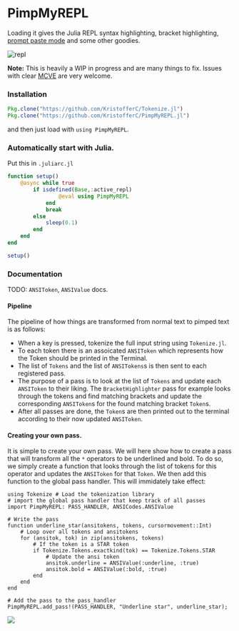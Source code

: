 # PimpMyREPL

Loading it gives the Julia REPL syntax highlighting, bracket highlighting, [prompt paste mode](https://github.com/JuliaLang/julia/pull/17599) and some other goodies.

![repl](https://media.giphy.com/media/l0HlyCECiFySyUdBS/giphy.gif)

**Note:** This is heavily a WIP in progress and are many things to fix. Issues with clear [MCVE](http://stackoverflow.com/help/mcve) are very welcome.

### Installation

```jl
Pkg.clone("https://github.com/KristofferC/Tokenize.jl")
Pkg.clone("https://github.com/KristofferC/PimpMyREPL.jl")
```

and then just load with `using PimpMyREPL`.

### Automatically start with Julia.

Put this in `.juliarc.jl`

```jl
function setup()
    @async while true
        if isdefined(Base,:active_repl)
                @eval using PimpMyREPL
            end
            break
        else
            sleep(0.1)
        end
    end
end

setup()
```

### Documentation

TODO: `ANSIToken`, `ANSIValue` docs.

#### Pipeline

The pipeline of how things are transformed from normal text to pimped text is as follows:

* When a key is pressed, tokenize the full input string using `Tokenize.jl`.
* To each token there is an assoicated `ANSIToken` which represents how the Token should be
printed in the Terminal.
* The list of `Tokens` and the list of `ANSITokens`s is then sent to each registered pass.
* The purpose of a pass is to look at the list of `Tokens` and update each `ANSIToken` to their liking. The `BracketHighlighter` pass for example looks through the tokens and find matching brackets and update the corresponding `ANSIToken`s for the found matching bracket `Token`s.
* After all passes are done, the `Token`s are then printed out to the terminal according to their now updated `ANSIToken`.

#### Creating your own pass.

It is simple to create your own pass. We will here show how to create a pass that will transform all the `*` operators to be underlined and bold. To do so, we simply create a function that looks through the list of tokens for this operator and updates the `ANSIToken` for that `Token`. We then add this function to the global pass handler. This will immidately take effect:

```
using Tokenize # Load the tokenization library
# import the global pass handler that keep track of all passes
import PimpMyREPL: PASS_HANDLER, ANSICodes.ANSIValue

# Write the pass
function underline_star(ansitokens, tokens, cursormovement::Int)
    # Loop over all tokens and ansitokens
    for (ansitok, tok) in zip(ansitokens, tokens)
        # If the token is a STAR token
        if Tokenize.Tokens.exactkind(tok) == Tokenize.Tokens.STAR
            # Update the ansi token
            ansitok.underline = ANSIValue(:underline, :true)
            ansitok.bold = ANSIValue(:bold, :true)
        end
    end
end

# Add the pass to the pass_handler
PimpMyREPL.add_pass!(PASS_HANDLER, "Underline star", underline_star);
```

![](https://media.giphy.com/media/l0HlTd7DfONd0N9jG/giphy.gif)
